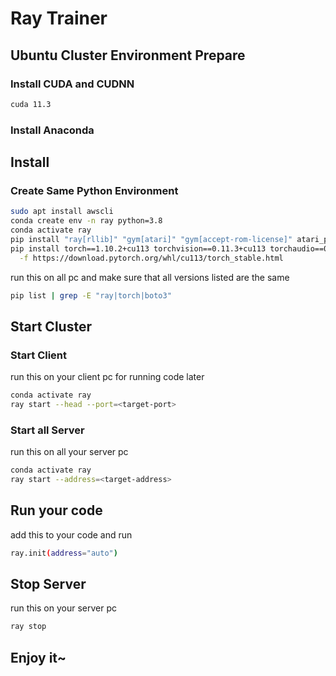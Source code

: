 # Ray Trainer

## Ubuntu Cluster Environment Prepare

### Install CUDA and CUDNN

```bash
cuda 11.3
```

### Install Anaconda

## Install

### Create Same Python Environment

```bash
sudo apt install awscli
conda create env -n ray python=3.8
conda activate ray
pip install "ray[rllib]" "gym[atari]" "gym[accept-rom-license]" atari_py opencv-python
pip install torch==1.10.2+cu113 torchvision==0.11.3+cu113 torchaudio==0.10.2+cu113 \
  -f https://download.pytorch.org/whl/cu113/torch_stable.html
```

run this on all pc and make sure that all versions listed are the same
```bash
pip list | grep -E "ray|torch|boto3"
```

## Start Cluster

### Start Client

run this on your client pc for running code later

```bash
conda activate ray
ray start --head --port=<target-port>
```

### Start all Server

run this on all your server pc

```bash
conda activate ray
ray start --address=<target-address>
```

## Run your code

add this to your code and run

```bash
ray.init(address="auto")
```

## Stop Server

run this on your server pc

```bash
ray stop
```

## Enjoy it~

